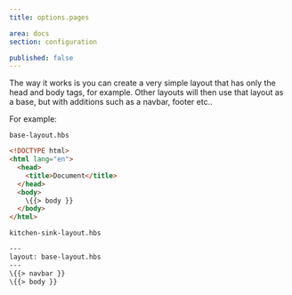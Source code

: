 ```yaml
---
title: options.pages

area: docs
section: configuration

published: false
---
```




The way it works is you can create a very simple layout that has only the head and body tags, for example. Other layouts will then use that layout as a base, but with additions such as a navbar, footer etc..

For example:

`base-layout.hbs`

``` html
<!DOCTYPE html>
<html lang="en">
  <head>
    <title>Document</title>
  </head>
  <body>
    \{{> body }}
  </body>
</html>
```

`kitchen-sink-layout.hbs`

``` html
---
layout: base-layout.hbs
---
\{{> navbar }}
\{{> body }}
```
